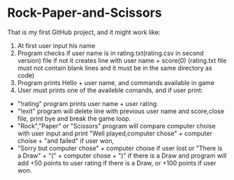 # Rock-Paper-and-Scissors
That is my first GitHub project, and it might work like:
1. At first user input his name
2. Program checks if user name is in rating.txt(rating.csv in second version) file 
if not it creates line with user name + score(0)
(rating.txt file must not contain blank lines and it must be in the same directory as code)
3. Program prints Hello + user name, and commands available in game
4. User must prints one of the availeble comands, and if user print:
* "!rating" program prints user name + user rating
* "!exit" program will delete line with previous user name and score,close file, print bye and break the game loop.
* "Rock","Paper" or "Scissors" program will compare computer choise with user input
and print "Well played,computer chose" + computer choise + "and failed" if user won,
* "Sorry but computer chose" + computer choise if user lost
or "There is a Draw" + "(" + computer chose + ")" if there is a Draw
and program will add +50 points to user rating if there is a Draw,
or +100 points if user won.
